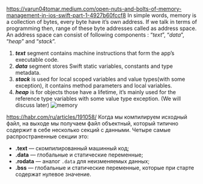 https://varun04tomar.medium.com/open-nuts-and-bolts-of-memory-management-in-ios-swift-part-1-4927b60fccf8
In simple words, memory is a collection of bytes, every byte have it’s own address. If we talk in terms of programming then, range of these byte addresses called as address space. An address space can consist of following components : “_text_”, “_data_”, “_heap_” and “_stack_”.

1. **_text_** segment contains machine instructions that form the app’s executable code.
2. **_data_** segment stores Swift static variables, constants and type metadata.
3. **_stack_** is used for local scoped variables and value types(with some exception), it contains method parameters and local variables.
4. **_heap_** is for objects those have a lifetime, it’s mainly used for the reference type variables with some value type exception. (We will discuss later)
![memory](https://miro.medium.com/v2/resize:fit:408/format:webp/1*OcBOBxc1Ivr7eTJFur9PaQ.png)

https://habr.com/ru/articles/191058/
Когда мы компилируем исходный файл, на выходе мы получаем файл объектный, который типично содержит в себе несколько секций с данными. Четыре самые распространенные секции это:  

- **.text** — скомпилированный машинный код;
- **.data** — глобальные и статические переменные;
- **.rodata** — аналог `.data` для неизменяемых данных;
- **.bss** — глобальные и статические переменные, которые при старте содержат нулевое значение.